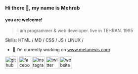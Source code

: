 ### Hi there 👋, my name is Mehrab
#### you are welcome!

>i am programmer & web developer.
live in TEHRAN.
1995

Skills: HTML / MD / CSS / JS / LINUX / 

- 🔭 I’m currently working on www.metanevis.com 


[<img src='https://cdn.jsdelivr.net/npm/simple-icons@3.0.1/icons/github.svg' alt='github' height='40'>](https://github.com/mehrabb74)  [<img src='https://cdn.jsdelivr.net/npm/simple-icons@3.0.1/icons/facebook.svg' alt='facebook' height='40'>](https://www.facebook.com/mehrabb74)  [<img src='https://cdn.jsdelivr.net/npm/simple-icons@3.0.1/icons/instagram.svg' alt='instagram' height='40'>](https://www.instagram.com/mehrabb74/)  [<img src='https://cdn.jsdelivr.net/npm/simple-icons@3.0.1/icons/twitter.svg' alt='twitter' height='40'>](https://twitter.com/mehrabb74)  [<img src='https://cdn.jsdelivr.net/npm/simple-icons@3.0.1/icons/icloud.svg' alt='website' height='40'>](https://mehrabb74.github.io/)  
